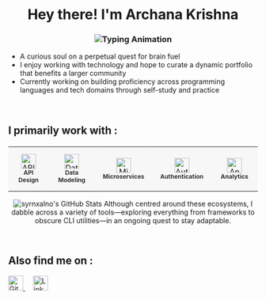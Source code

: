 <h1 align="center">
  Hey there! I'm Archana Krishna
</h1>

<h3 align="center">
  <img src="https://readme-typing-svg.herokuapp.com?font=Fira+Code&weight=500&size=24&pause=1000&color=FF5733&center=true&vCenter=true&width=435&lines=student=%E2%80%8A=true;decipher.backend(alchemy);innovate.ignite()+" alt="Typing Animation" />
</h3>
  
- A curious soul on a perpetual quest for brain fuel  
- I enjoy working with technology and hope to curate a dynamic portfolio that benefits a larger community  
- Currently working on building proficiency across programming languages and tech domains through self-study and practice  
<br>

## I primarily work with :
<p align="center">
<table style="border-spacing: 10px; text-align: center; width: 100%; margin-top: 20px;">
  <tr>
    <!-- API Design -->
    <td style="padding: 10px; border-radius: 8px; background-color: #f7f7f7;" align="center" width="150" height="90">
      <img src="https://img.icons8.com/ios-filled/50/b0b0b0/api.png" width="30" alt="API Design" />
      <br><strong style="font-size: 12px; color: #333;">API Design</strong>
    </td>
    <!-- Data Modeling -->
    <td style="padding: 10px; border-radius: 8px; background-color: #f7f7f7;" align="center" width="150" height="90">
      <img src="https://img.icons8.com/ios-filled/50/b0b0b0/database.png" width="30" alt="Data Modeling" />
      <br><strong style="font-size: 12px; color: #333;">Data Modeling</strong>
    </td>
    <!-- Microservices -->
    <td style="padding: 10px; border-radius: 8px; background-color: #f7f7f7;" align="center" width="150" height="90">
      <img src="https://img.icons8.com/ios-filled/50/b0b0b0/layers.png" width="30" alt="Microservices" />
      <br><strong style="font-size: 12px; color: #333;">Microservices</strong>
    </td>
    <!-- Authentication -->
    <td style="padding: 10px; border-radius: 8px; background-color: #f7f7f7;" align="center" width="150" height="90">
      <img src="https://img.icons8.com/ios-filled/50/b0b0b0/lock.png" width="30" alt="Authentication" />
      <br><strong style="font-size: 12px; color: #333;">Authentication</strong>
    </td>
    <!-- Analytics -->
    <td style="padding: 10px; border-radius: 8px; background-color: #f7f7f7;" align="center" width="150" height="90">
      <img src="https://img.icons8.com/ios-filled/50/b0b0b0/combo-chart.png" width="30" alt="Analytics" />
      <br><strong style="font-size: 12px; color: #333;">Analytics</strong>
    </td>
  </tr>
</table>




  <img src="https://github-readme-stats.vercel.app/api/top-langs/?username=syrnxalno&theme=dark&show_icons=true&hide_border=true&layout=compact" alt="syrnxalno's GitHub Stats" />
 Although centred around these ecosystems, I dabble across a variety of tools—exploring everything from frameworks to obscure CLI utilities—in an ongoing quest to stay adaptable.
</p>

<br>

## Also find me on :
<p align="left">
  <a href="https://gitlab.com/syrnxalno" target="_blank">
    <img src="https://cdn.jsdelivr.net/gh/devicons/devicon/icons/gitlab/gitlab-original.svg" alt="GitLab" width="30"/>
</a> &nbsp;&nbsp;&nbsp;
  <a href="https://www.linkedin.com/in/archana-krishna-2a19711981e/" target="_blank">
    <img src="https://cdn.jsdelivr.net/gh/devicons/devicon/icons/linkedin/linkedin-original.svg" alt="LinkedIn" width="30"/>
  </a>
</p>
